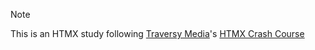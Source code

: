 > [!NOTE]
This is an HTMX study following [Traversy Media](https://www.youtube.com/@TraversyMedia)'s [HTMX Crash Course](https://www.youtube.com/watch?v=0UvA7zvwsmg)
